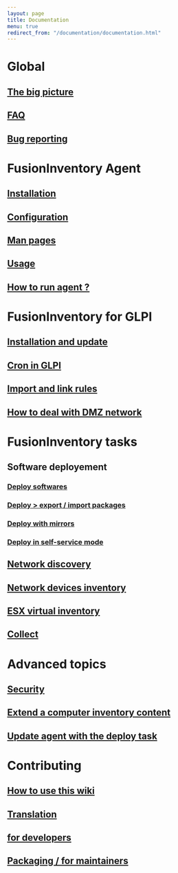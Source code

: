 ```yaml
---
layout: page
title: Documentation
menu: true
redirect_from: "/documentation/documentation.html"
---
```


# Global

## [The big picture](bigpicture.html)

## [FAQ](faq.html)

## [Bug reporting](bugreport/)

# FusionInventory Agent

## [Installation](agent/installation/)

## [Configuration](agent/configuration.html)

## [Man pages](agent/man/)

## [Usage](agent/usage.html)

## [How to run agent ?](agent/launch_the_agent.html)

# FusionInventory for GLPI

## [Installation and update](fi4g/installation.html)

## [Cron in GLPI](fi4g/cron.html)

## [Import and link rules](fi4g/importrules.html)

## [How to deal with DMZ network](fi4g/dmz/)

# FusionInventory tasks

## Software deployement

### [Deploy softwares](tasks/deploy/)

### [Deploy > export / import packages](tasks/exportimportpackages.html)

### [Deploy with mirrors](tasks/deploymirrors.html)

### [Deploy in self-service mode](tasks/deploy_self-service.html)

## [Network discovery](tasks/networkdiscovery.html)

## [Network devices inventory](tasks/networkinventory.html)

## [ESX virtual inventory](tasks/esxinventory/)

## [Collect](tasks/collect.html)

# Advanced topics

## [Security](security.html)

## [Extend a computer inventory content](agent/additional_content.html)

## [Update agent with the deploy task](tasks/updateagentwithdeploytask.html)

# Contributing

## [How to use this wiki](wiki.html)

## [Translation](translation.html)

## [for developers](dev/)

## [Packaging / for maintainers](packaging/)
